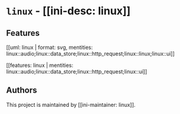 # `linux` - [[ini-desc: linux]]

## Features

[[uml: linux | format: svg, mentities: linux::audio;linux::data_store;linux::http_request;linux::linux;linux::ui]]

[[features: linux | mentities: linux::audio;linux::data_store;linux::http_request;linux::ui]]

## Authors

This project is maintained by [[ini-maintainer: linux]].
